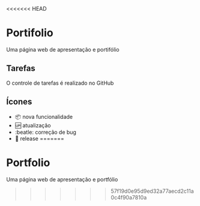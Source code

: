 <<<<<<< HEAD
# Portifolio
Uma página web de apresentação e portifólio 

## Tarefas 

O controle de tarefas é realizado no GitHub
## Ícones

- :package: nova funcionalidade
- :up: atualização
- :beatle: correção de bug
- :checkered_flag: release
=======
# Portfolio
Uma página web de apresentação e portfólio 
>>>>>>> 57f19d0e95d9ed32a77aecd2c11a0c4f90a7810a
